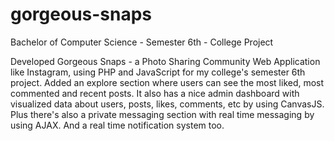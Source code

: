 # gorgeous-snaps
Bachelor of Computer Science - Semester 6th - College Project

Developed Gorgeous Snaps - a Photo Sharing Community Web Application like Instagram, using PHP and JavaScript for my college's semester 6th project. Added an explore section where users can see the most liked, most commented and recent posts. It also has a nice admin dashboard with visualized data about users, posts, likes, comments, etc by using CanvasJS. Plus there's also a private messaging section with real time messaging by using AJAX. And a real time notification system too.